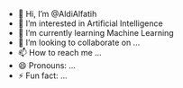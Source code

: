- 👋 Hi, I’m @AldiAlfatih
- 👀 I’m interested in Artificial Intelligence
- 🌱 I’m currently learning Machine Learning
- 💞️ I’m looking to collaborate on ...
- 📫 How to reach me ...
- 😄 Pronouns: ...
- ⚡ Fun fact: ...

<!---
AldiAlfatih/AldiAlfatih is a ✨ special ✨ repository because its `README.md` (this file) appears on your GitHub profile.
You can click the Preview link to take a look at your changes.
--->

